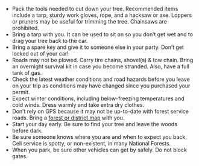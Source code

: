 * Pack the tools needed to cut down your tree. Recommended items include a tarp, sturdy work gloves, rope, and a hacksaw or axe. Loppers or pruners may be useful for trimming the tree. Chainsaws are prohibited.
* Bring a tarp with you. It can be used to sit on so you don’t get wet and to drag your tree back to the car.
* Bring a spare key and give it to someone else in your party. Don’t get locked out of your car!
* Roads may not be plowed. Carry tire chains, shovel(s) & tow chain. Bring an overnight survival kit in case you become stranded. Also, have a full tank of gas.
* Check the latest weather conditions and road hazards before you leave on your trip as conditions may have changed since you purchased your permit.
* Expect winter conditions, including below-freezing temperatures and cold winds. Dress warmly and take extra dry clothes.
* Don’t rely on GPS because it may not be up-to-date with forest service roads. Bring a [forest or district map](/christmas-trees/forests/flathead/#tree-locations) with you.
* Start your day early. Be sure to find your tree and leave the woods before dark.
* Be sure someone knows where you are and when to expect you back. Cell service is spotty, or non-existent, in many National Forests.
* When you park, be sure other vehicles can get by safely. Do not block gates.
